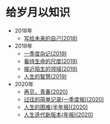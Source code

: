 # 给岁月以知识

- 2018年
    - [写给未来的自己(2018)](2018/写给未来的自己.md)
- 2019年
    - [一季度杂记(2019)](2019/一季度杂记.md)
    - [看待生命的尺度(2019)](2019/看待生命的尺度_2019半年总结.md)
    - [接近陌生的领域(2019)](2019/接近陌生的领域_2019三季总结.md)
    - [人生的智慧(2019)](2019/人生的智慧_2019年报.md)
- 2020年
    - [再见，青春(2020)](2020/再见，青春.md)
    - [过往的简单记录(一季度报)(2020)](2020/过往的简单记录.md)
    - [人生的困难(半年报)(2020)](2020/人生的困难.md)
    - [人生迭代新版本(年报)(2020)](2020/人生迭代新版本_2020年报.md)
